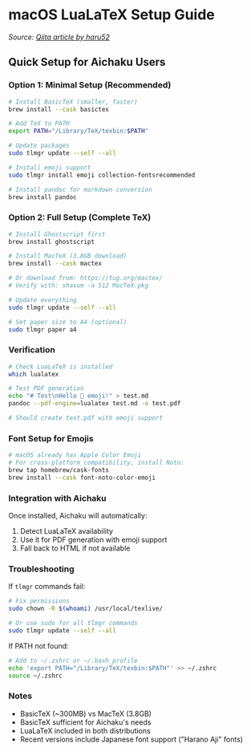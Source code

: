 # macOS LuaLaTeX Setup Guide

_Source: [Qiita article by haru52](https://qiita.com/haru52/items/d521d7689c5a1e48a2db)_

## Quick Setup for Aichaku Users

### Option 1: Minimal Setup (Recommended)

```bash
# Install BasicTeX (smaller, faster)
brew install --cask basictex

# Add TeX to PATH
export PATH="/Library/TeX/texbin:$PATH"

# Update packages
sudo tlmgr update --self --all

# Install emoji support
sudo tlmgr install emoji collection-fontsrecommended

# Install pandoc for markdown conversion
brew install pandoc
```

### Option 2: Full Setup (Complete TeX)

```bash
# Install Ghostscript first
brew install ghostscript

# Install MacTeX (3.8GB download)
brew install --cask mactex

# Or download from: https://tug.org/mactex/
# Verify with: shasum -a 512 MacTeX.pkg

# Update everything
sudo tlmgr update --self --all

# Set paper size to A4 (optional)
sudo tlmgr paper a4
```

### Verification

```bash
# Check LuaLaTeX is installed
which lualatex

# Test PDF generation
echo "# Test\nHello 👋 emoji!" > test.md
pandoc --pdf-engine=lualatex test.md -o test.pdf

# Should create test.pdf with emoji support
```

### Font Setup for Emojis

```bash
# macOS already has Apple Color Emoji
# For cross-platform compatibility, install Noto:
brew tap homebrew/cask-fonts
brew install --cask font-noto-color-emoji
```

### Integration with Aichaku

Once installed, Aichaku will automatically:

1. Detect LuaLaTeX availability
2. Use it for PDF generation with emoji support
3. Fall back to HTML if not available

### Troubleshooting

If `tlmgr` commands fail:

```bash
# Fix permissions
sudo chown -R $(whoami) /usr/local/texlive/

# Or use sudo for all tlmgr commands
sudo tlmgr update --self --all
```

If PATH not found:

```bash
# Add to ~/.zshrc or ~/.bash_profile
echo 'export PATH="/Library/TeX/texbin:$PATH"' >> ~/.zshrc
source ~/.zshrc
```

### Notes

- BasicTeX (~300MB) vs MacTeX (3.8GB)
- BasicTeX sufficient for Aichaku's needs
- LuaLaTeX included in both distributions
- Recent versions include Japanese font support ("Harano Aji" fonts)
